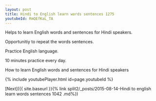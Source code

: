 ```yaml
---
layout: post
title: Hindi to English learn words sentences 1275 
youtubeId: RmQEfKaL_TA
---
```

 
 
Helps to learn English words and sentences for Hindi speakers.

Opportunitiy to repeat the words sentences. 

Practice English language. 
 
10 minutes practice every day. 
 
How to learn English words and sentences for Hindi speakers 
 
{% include youtubePlayer.html id=page.youtubeId %}
 
 
[Next]({{ site.baseurl }}{% link  split2/_posts/2015-08-14-Hindi to english learn words sentences 1042 .md%})
 
